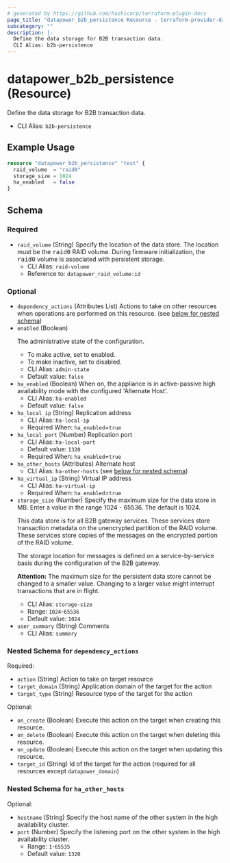 ```yaml
---
# generated by https://github.com/hashicorp/terraform-plugin-docs
page_title: "datapower_b2b_persistence Resource - terraform-provider-datapower"
subcategory: ""
description: |-
  Define the data storage for B2B transaction data.
  CLI Alias: b2b-persistence
---
```


# datapower_b2b_persistence (Resource)

Define the data storage for B2B transaction data.
  - CLI Alias: `b2b-persistence`

## Example Usage

```terraform
resource "datapower_b2b_persistence" "test" {
  raid_volume  = "raid0"
  storage_size = 1024
  ha_enabled   = false
}
```

<!-- schema generated by tfplugindocs -->
## Schema

### Required

- `raid_volume` (String) Specify the location of the data store. The location must be the <tt>raid0</tt> RAID volume. During firmware initialization, the <tt>raid0</tt> volume is associated with persistent storage.
  - CLI Alias: `raid-volume`
  - Reference to: `datapower_raid_volume:id`

### Optional

- `dependency_actions` (Attributes List) Actions to take on other resources when operations are performed on this resource. (see [below for nested schema](#nestedatt--dependency_actions))
- `enabled` (Boolean) <p>The administrative state of the configuration.</p><ul><li>To make active, set to enabled.</li><li>To make inactive, set to disabled.</li></ul>
  - CLI Alias: `admin-state`
  - Default value: `false`
- `ha_enabled` (Boolean) When on, the appliance is in active-passive high availability mode with the configured 'Alternate Host'.
  - CLI Alias: `ha-enabled`
  - Default value: `false`
- `ha_local_ip` (String) Replication address
  - CLI Alias: `ha-local-ip`
  - Required When: `ha_enabled`=`true`
- `ha_local_port` (Number) Replication port
  - CLI Alias: `ha-local-port`
  - Default value: `1320`
  - Required When: `ha_enabled`=`true`
- `ha_other_hosts` (Attributes) Alternate host
  - CLI Alias: `ha-other-hosts` (see [below for nested schema](#nestedatt--ha_other_hosts))
- `ha_virtual_ip` (String) Virtual IP address
  - CLI Alias: `ha-virtual-ip`
  - Required When: `ha_enabled`=`true`
- `storage_size` (Number) Specify the maximum size for the data store in MB. Enter a value in the range 1024 - 65536. The default is 1024. <p>This data store is for all B2B gateway services. These services store transaction metadata on the unencrypted partition of the RAID volume. These services store copies of the messages on the encrypted portion of the RAID volume.</p><p>The storage location for messages is defined on a service-by-service basis during the configuration of the B2B gateway.</p><p><b>Attention:</b> The maximum size for the persistent data store cannot be changed to a smaller value. Changing to a larger value might interrupt transactions that are in flight.</p>
  - CLI Alias: `storage-size`
  - Range: `1024`-`65536`
  - Default value: `1024`
- `user_summary` (String) Comments
  - CLI Alias: `summary`

<a id="nestedatt--dependency_actions"></a>
### Nested Schema for `dependency_actions`

Required:

- `action` (String) Action to take on target resource
- `target_domain` (String) Application domain of the target for the action
- `target_type` (String) Resource type of the target for the action

Optional:

- `on_create` (Boolean) Execute this action on the target when creating this resource.
- `on_delete` (Boolean) Execute this action on the target when deleting this resource.
- `on_update` (Boolean) Execute this action on the target when updating this resource.
- `target_id` (String) Id of the target for the action (required for all resources except `datapower_domain`)


<a id="nestedatt--ha_other_hosts"></a>
### Nested Schema for `ha_other_hosts`

Optional:

- `hostname` (String) Specify the host name of the other system in the high availability cluster.
- `port` (Number) Specify the listening port on the other system in the high availability cluster.
  - Range: `1`-`65535`
  - Default value: `1320`

